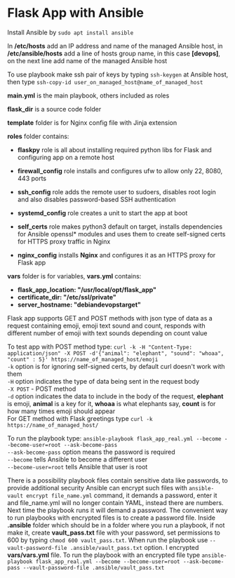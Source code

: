 # Flask App with Ansible

Install Ansible by `sudo apt install ansible`

In **/etc/hosts** add an IP address and name of the managed Ansible host, in **/etc/ansible/hosts** add a line of hosts group name, in this case **[devops]**, on the next line add name of the managed Ansible host<br />

To use playbook make ssh pair of keys by typing `ssh-keygen` at Ansible host, then type `ssh-copy-id user_on_managed_host@name_of_managed_host`<br />

**main.yml** is the main playbook, others included as roles<br />

**flask_dir** is a source code folder<br />

**template** folder is for Nginx config file with Jinja extension<br />

**roles** folder contains:<br />

- **flaskpy** role is all about installing required python libs for Flask and configuring app on a remote host<br />

- **firewall_config** role installs and configures ufw to allow only 22, 8080, 443 ports<br />

- **ssh_config** role adds the remote user to sudoers, disables root login and also disables password-based SSH authentication<br />

- **systemd_config** role creates a unit to start the app at boot<br />

- **self_certs** role makes python3 default on target, installs dependencies for Ansible openssl\* modules and uses them to create self-signed certs for HTTPS proxy traffic in Nginx<br />

- **nginx_config** installs **Nginx** and configures it as an HTTPS proxy for Flask app<br />

**vars** folder is for variables, **vars.yml** contains:<br />
- **flask_app_location: "/usr/local/opt/flask_app"**
- **certificate_dir: "/etc/ssl/private"**
- **server_hostname: "debiandevopstarget"**

Flask app supports GET and POST methods with json type of data as a request containing emoji, emoji text sound and count, responds with different number of emoji with text sounds depending on count value<br />

To test app with POST method type: `curl -k -H "Content-Type: application/json" -X POST -d'{"animal": "elephant", "sound": "whoaa", "count" : 5}' https://name_of_managed_host/emoji`<br />
`-k` option is for ignoring self-signed certs, by default curl doesn't work with them<br />
`-H` option indicates the type of data being sent in the request body<br />
`-X POST` - POST method<br />
`-d` option indicates the data to include in the body of the request, **elephant** is emoji, **animal** is a key for it, **whoaa** is what elephants say, **count** is for how many times emoji should appear<br />
For GET method with Flask greetings type `curl -k https://name_of_managed_host/`<br />

To run the playbook type: `ansible-playbook flask_app_real.yml --become --become-user=root --ask-become-pass`<br />
`--ask-become-pass` option means the password is required<br />
`--become` tells Ansible to become a different user<br />
`--become-user=root` tells Ansible that user is root<br />

There is a possibility playbook files contain sensitive data like passwords, to provide additional security Ansible can encrypt such files with `ansible-vault encrypt file_name.yml` command, it demands a password, enter it and file_name.yml will no longer contain YAML, instead there are numbers. Next time the playbook runs it will demand a password. The convenient way to run playbooks with encrypted files is to create a password file. Inside **.ansible** folder which should be in a folder where you run a playbook, if not make it, create **vault_pass.txt** file with your password, set permissions to 600 by typing `chmod 600 vault_pass.txt`. When run the playbook use `--vault-password-file .ansible/vault_pass.txt` option. I encrypted **vars/vars.yml** file. To run the playbook with an encrypted file type `ansible-playbook flask_app_real.yml --become --become-user=root --ask-become-pass --vault-password-file .ansible/vault_pass.txt`<br />
